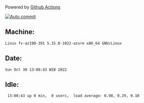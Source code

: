 Powered by [Github Actions](https://github.com/features/actions)

[![Auto commit](https://github.com/hiage/workstation/workflows/Auto%20commit/badge.svg)](https://github.com/hiage/workstation/actions?query=workflow%3A%22Auto+commit%22)

## Machine:
```
Linux fv-az190-391 5.15.0-1022-azure x86_64 GNU/Linux
```
## Date:
```
Sun Oct 30 13:08:43 WIB 2022
```
## Idle:
```
 13:08:43 up 0 min,  0 users,  load average: 0.98, 0.29, 0.10
```
